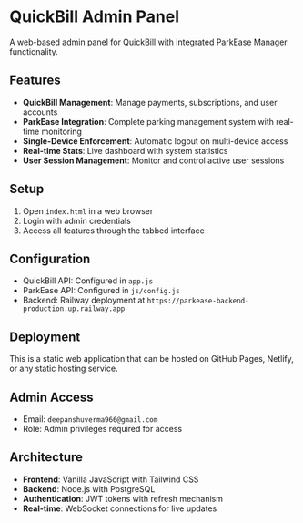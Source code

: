 # QuickBill Admin Panel

A web-based admin panel for QuickBill with integrated ParkEase Manager functionality.

## Features

- **QuickBill Management**: Manage payments, subscriptions, and user accounts
- **ParkEase Integration**: Complete parking management system with real-time monitoring
- **Single-Device Enforcement**: Automatic logout on multi-device access
- **Real-time Stats**: Live dashboard with system statistics
- **User Session Management**: Monitor and control active user sessions

## Setup

1. Open `index.html` in a web browser
2. Login with admin credentials
3. Access all features through the tabbed interface

## Configuration

- QuickBill API: Configured in `app.js`
- ParkEase API: Configured in `js/config.js`
- Backend: Railway deployment at `https://parkease-backend-production.up.railway.app`

## Deployment

This is a static web application that can be hosted on GitHub Pages, Netlify, or any static hosting service.

## Admin Access

- Email: `deepanshuverma966@gmail.com`
- Role: Admin privileges required for access

## Architecture

- **Frontend**: Vanilla JavaScript with Tailwind CSS
- **Backend**: Node.js with PostgreSQL
- **Authentication**: JWT tokens with refresh mechanism
- **Real-time**: WebSocket connections for live updates